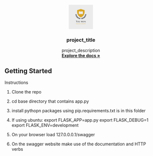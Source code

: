 <div id="top"></div>
<!--
*** Thanks for checking out my project
*** Dr Donald O. Besong
-->


<!-- PROJECT LOGO -->
<br />
<div align="center">
  <a href="http://github.com/Donald-Besong/Cake_API">
    <img src="images/logo.png" alt="Logo" width="80" height="80">
  </a>

<h3 align="center">project_title</h3>

  <p align="center">
    project_description
    <br />
    <a href="http://github.com/Donald-Besong/Cake_API"><strong>Explore the docs »</strong></a>
  </p>
</div>



<!-- GETTING STARTED -->
## Getting Started

Instructions


1. Clone the repo
  
2. cd base directory that contains app.py
   
3. install pythopn packages using pip.requirements.txt is in this 
   folder
4. If using ubuntu:
export FLASK_APP=app.py
export FLASK_DEBUG=1
export FLASK_ENV=development

5. On your browser load 127.0.0.0.1/swagger
6. On the swagger website make use of the documentation and HTTP verbs
